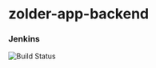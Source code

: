# zolder-app-backend

### Jenkins
![Build Status](http://brightonvandenend.nl:8080/buildStatus/icon?job=Zolder+app+backend) 